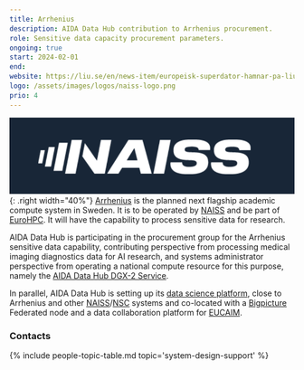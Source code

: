 ```yaml
---
title: Arrhenius
description: AIDA Data Hub contribution to Arrhenius procurement.
role: Sensitive data capacity procurement parameters.
ongoing: true
start: 2024-02-01
end:
website: https://liu.se/en/news-item/europeisk-superdator-hamnar-pa-liu
logo: /assets/images/logos/naiss-logo.png
prio: 4
---
```

![NAISS logo](/assets/images/logos/naiss-logo.png){: .right width="40%"}
[Arrhenius](https://liu.se/en/news-item/europeisk-superdator-hamnar-pa-liu) is
the planned next flagship academic compute system in Sweden. It is to be operated
by [NAISS](https://naiss.se) and be part of [EuroHPC](https://eurohpc-ju.europa.eu/index_en).
It will have the capability to process sensitive data for research.

AIDA Data Hub is participating in the procurement group for the Arrhenius
sensitive data capability, contributing perspective from processing medical imaging
diagnostics data for AI research, and systems administrator perspective from
operating a national compute resource for this purpose, namely the
[AIDA Data Hub DGX-2 Service](/services#dgx-2).

In parallel, AIDA Data Hub is setting up its
[data science platform](../../../data-science-platform), close to Arrhenius and
other [NAISS](https://naiss.se)/[NSC](https://www.nsc.liu.se) systems and
co-located with a [Bigpicture](../bigpicture) Federated node and a data collaboration
platform for [EUCAIM](../eucaim).

### Contacts
{% include people-topic-table.md topic='system-design-support' %}
